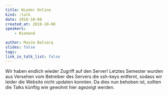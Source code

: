 ```yaml
---
title: Wieder Online
kind: :talk
date: 2018-10-08
created_at: 2018-10-08
speakers:
    - Niemand

author: Maxim Balsacq
slides: false
tags:
link_in_talk_list: false
---
```


Wir haben endlich wieder Zugriff auf den Server! Letztes Semester wurden aus Versehen
vom Betreiber des Servers die ssh-keys entfernt, sodass wir leider die Website nicht
updaten konnten. Da dies nun behoben ist, sollten die Talks künftig wie gewohnt hier
agezeigt werden.
